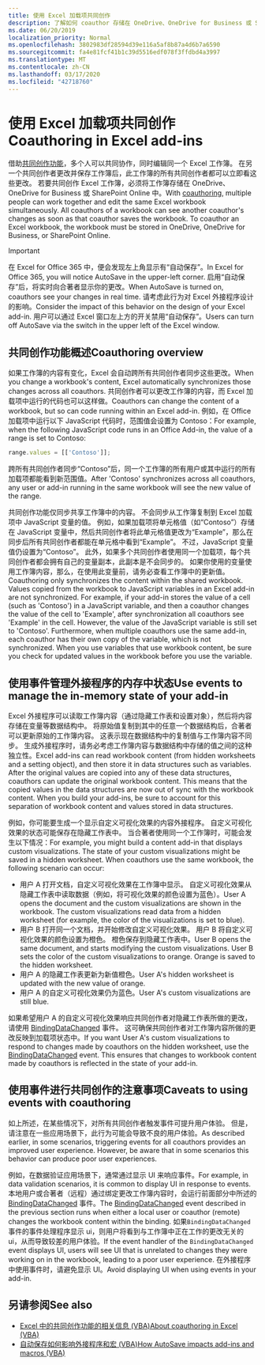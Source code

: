 ```yaml
---
title: 使用 Excel 加载项共同创作
description: 了解如何 coauthor 存储在 OneDrive、OneDrive for Business 或 SharePoint Online 中的 Excel 工作簿。
ms.date: 06/20/2019
localization_priority: Normal
ms.openlocfilehash: 3802983df28594d39e116a5af8b87a4d6b7a6590
ms.sourcegitcommit: fa4e81fcf41b1c39d5516edf078f3ffdbd4a3997
ms.translationtype: MT
ms.contentlocale: zh-CN
ms.lasthandoff: 03/17/2020
ms.locfileid: "42718760"
---
```

# <a name="coauthoring-in-excel-add-ins"></a><span data-ttu-id="b8684-103">使用 Excel 加载项共同创作</span><span class="sxs-lookup"><span data-stu-id="b8684-103">Coauthoring in Excel add-ins</span></span>  

<span data-ttu-id="b8684-p101">借助[共同创作功能](https://support.office.com/article/Collaborate-on-Excel-workbooks-at-the-same-time-with-co-authoring-7152aa8b-b791-414c-a3bb-3024e46fb104)，多个人可以共同协作，同时编辑同一个 Excel 工作簿。 在另一个共同创作者更改并保存工作簿后，此工作簿的所有共同创作者都可以立即看这些更改。 若要共同创作 Excel 工作簿，必须将工作簿存储在 OneDrive、OneDrive for Business 或 SharePoint Online 中。</span><span class="sxs-lookup"><span data-stu-id="b8684-p101">With [coauthoring](https://support.office.com/article/Collaborate-on-Excel-workbooks-at-the-same-time-with-co-authoring-7152aa8b-b791-414c-a3bb-3024e46fb104), multiple people can work together and edit the same Excel workbook simultaneously. All coauthors of a workbook can see another coauthor's changes as soon as that coauthor saves the workbook. To coauthor an Excel workbook, the workbook must be stored in OneDrive, OneDrive for Business, or SharePoint Online.</span></span>

> [!IMPORTANT]
> <span data-ttu-id="b8684-107">在 Excel for Office 365 中，便会发现左上角显示有“自动保存”。</span><span class="sxs-lookup"><span data-stu-id="b8684-107">In Excel for Office 365, you will notice AutoSave in the upper-left corner.</span></span> <span data-ttu-id="b8684-108">启用“自动保存”后，将实时向合著者显示你的更改。</span><span class="sxs-lookup"><span data-stu-id="b8684-108">When AutoSave is turned on, coauthors see your changes in real time.</span></span> <span data-ttu-id="b8684-109">请考虑此行为对 Excel 外接程序设计的影响。</span><span class="sxs-lookup"><span data-stu-id="b8684-109">Consider the impact of this behavior on the design of your Excel add-in.</span></span> <span data-ttu-id="b8684-110">用户可以通过 Excel 窗口左上方的开关禁用“自动保存”。</span><span class="sxs-lookup"><span data-stu-id="b8684-110">Users can turn off AutoSave via the switch in the upper left of the Excel window.</span></span>

## <a name="coauthoring-overview"></a><span data-ttu-id="b8684-111">共同创作功能概述</span><span class="sxs-lookup"><span data-stu-id="b8684-111">Coauthoring overview</span></span>

<span data-ttu-id="b8684-112">如果工作簿的内容有变化，Excel 会自动跨所有共同创作者同步这些更改。</span><span class="sxs-lookup"><span data-stu-id="b8684-112">When you change a workbook's content, Excel automatically synchronizes those changes across all coauthors.</span></span> <span data-ttu-id="b8684-113">共同创作者可以更改工作簿的内容，而 Excel 加载项中运行的代码也可以这样做。</span><span class="sxs-lookup"><span data-stu-id="b8684-113">Coauthors can change the content of a workbook, but so can code running within an Excel add-in.</span></span> <span data-ttu-id="b8684-114">例如，在 Office 加载项中运行以下 JavaScript 代码时，范围值会设置为 Contoso：</span><span class="sxs-lookup"><span data-stu-id="b8684-114">For example, when the following JavaScript code runs in an Office Add-in, the value of a range is set to Contoso:</span></span>

```js
range.values = [['Contoso']];
```
<span data-ttu-id="b8684-115">跨所有共同创作者同步“Contoso”后，同一个工作簿的所有用户或其中运行的所有加载项都能看到新范围值。</span><span class="sxs-lookup"><span data-stu-id="b8684-115">After 'Contoso' synchronizes across all coauthors, any user or add-in running in the same workbook will see the new value of the range.</span></span>

<span data-ttu-id="b8684-p104">共同创作功能仅同步共享工作簿中的内容。 不会同步从工作簿复制到 Excel 加载项中 JavaScript 变量的值。 例如，如果加载项将单元格值（如“Contoso”）存储在 JavaScript 变量中，然后共同创作者将此单元格值更改为“Example”，那么在同步后所有共同创作者都能在单元格中看到“Example”。 不过，JavaScript 变量值仍设置为“Contoso”。 此外，如果多个共同创作者使用同一个加载项，每个共同创作者都会拥有自己的变量副本，此副本是不会同步的。 如果你使用的变量使用工作簿内容，那么，在使用此变量前，请务必查看工作簿中的更新值。</span><span class="sxs-lookup"><span data-stu-id="b8684-p104">Coauthoring only synchronizes the content within the shared workbook. Values copied from the workbook to JavaScript variables in an Excel add-in are not synchronized. For example, if your add-in stores the value of a cell (such as 'Contoso') in a JavaScript variable, and then a coauthor changes the value of the cell to 'Example', after synchronization all coauthors see 'Example' in the cell. However, the value of the JavaScript variable is still set to 'Contoso'. Furthermore, when multiple coauthors use the same add-in, each coauthor has their own copy of the variable, which is not synchronized. When you use variables that use workbook content, be sure you check for updated values in the workbook before you use the variable.</span></span>

## <a name="use-events-to-manage-the-in-memory-state-of-your-add-in"></a><span data-ttu-id="b8684-122">使用事件管理外接程序的内存中状态</span><span class="sxs-lookup"><span data-stu-id="b8684-122">Use events to manage the in-memory state of your add-in</span></span>

<span data-ttu-id="b8684-p105">Excel 外接程序可以读取工作簿内容（通过隐藏工作表和设置对象），然后将内容存储在变量等数据结构中。 将原始值复制到其中的任意一个数据结构后，合著者可以更新原始的工作簿内容。 这表示现在数据结构中的复制值与工作簿内容不同步。 生成外接程序时，请务必考虑工作簿内容与数据结构中存储的值之间的这种独立性。</span><span class="sxs-lookup"><span data-stu-id="b8684-p105">Excel add-ins can read workbook content (from hidden worksheets and a setting object), and then store it in data structures such as variables. After the original values are copied into any of these data structures, coauthors can update the original workbook content. This means that the copied values in the data structures are now out of sync with the workbook content. When you build your add-ins, be sure to account for this separation of workbook content and values stored in data structures.</span></span>

<span data-ttu-id="b8684-p106">例如，你可能要生成一个显示自定义可视化效果的内容外接程序。 自定义可视化效果的状态可能保存在隐藏工作表中。 当合著者使用同一个工作簿时，可能会发生以下情况：</span><span class="sxs-lookup"><span data-stu-id="b8684-p106">For example, you might build a content add-in that displays custom visualizations. The state of your custom visualizations might be saved in a hidden worksheet. When coauthors use the same workbook, the following scenario can occur:</span></span>

- <span data-ttu-id="b8684-p107">用户 A 打开文档，自定义可视化效果在工作簿中显示。 自定义可视化效果从隐藏工作表中读取数据（例如，将可视化效果的颜色设置为蓝色）。</span><span class="sxs-lookup"><span data-stu-id="b8684-p107">User A opens the document and the custom visualizations are shown in the workbook. The custom visualizations read data from a hidden worksheet (for example, the color of the visualizations is set to blue).</span></span>
- <span data-ttu-id="b8684-p108">用户 B 打开同一个文档，并开始修改自定义可视化效果。 用户 B 将自定义可视化效果的颜色设置为橙色。 橙色保存到隐藏工作表中。</span><span class="sxs-lookup"><span data-stu-id="b8684-p108">User B opens the same document, and starts modifying the custom visualizations. User B sets the color of the custom visualizations to orange. Orange is saved to the hidden worksheet.</span></span>
- <span data-ttu-id="b8684-135">用户 A 的隐藏工作表更新为新值橙色。</span><span class="sxs-lookup"><span data-stu-id="b8684-135">User A's hidden worksheet is updated with the new value of orange.</span></span>
- <span data-ttu-id="b8684-136">用户 A 的自定义可视化效果仍为蓝色。</span><span class="sxs-lookup"><span data-stu-id="b8684-136">User A's custom visualizations are still blue.</span></span>

<span data-ttu-id="b8684-p109">如果希望用户 A 的自定义可视化效果响应共同创作者对隐藏工作表所做的更改，请使用 [BindingDataChanged](/javascript/api/office/office.bindingdatachangedeventargs) 事件。 这可确保共同创作者对工作簿内容所做的更改反映到加载项状态中。</span><span class="sxs-lookup"><span data-stu-id="b8684-p109">If you want User A's custom visualizations to respond to changes made by coauthors on the hidden worksheet, use the [BindingDataChanged](/javascript/api/office/office.bindingdatachangedeventargs) event. This ensures that changes to workbook content made by coauthors is reflected in the state of your add-in.</span></span>

## <a name="caveats-to-using-events-with-coauthoring"></a><span data-ttu-id="b8684-139">使用事件进行共同创作的注意事项</span><span class="sxs-lookup"><span data-stu-id="b8684-139">Caveats to using events with coauthoring</span></span>

<span data-ttu-id="b8684-p110">如上所述，在某些情况下，对所有共同创作者触发事件可提升用户体验。 但是，请注意在一些应用场景下，此行为可能会导致不良的用户体验。</span><span class="sxs-lookup"><span data-stu-id="b8684-p110">As described earlier, in some scenarios, triggering events for all coauthors provides an improved user experience. However, be aware that in some scenarios this behavior can produce poor user experiences.</span></span> 

<span data-ttu-id="b8684-142">例如，在数据验证应用场景下，通常通过显示 UI 来响应事件。</span><span class="sxs-lookup"><span data-stu-id="b8684-142">For example, in data validation scenarios, it is common to display UI in response to events.</span></span> <span data-ttu-id="b8684-143">本地用户或合著者（远程）通过绑定更改工作簿内容时，会运行前面部分中所述的 [BindingDataChanged](/javascript/api/office/office.bindingdatachangedeventargs) 事件。</span><span class="sxs-lookup"><span data-stu-id="b8684-143">The [BindingDataChanged](/javascript/api/office/office.bindingdatachangedeventargs) event described in the previous section runs when either a local user or coauthor (remote) changes the workbook content within the binding.</span></span> <span data-ttu-id="b8684-144">如果`BindingDataChanged`事件的事件处理程序显示 ui，则用户将看到与工作簿中正在工作的更改无关的 ui，从而导致较差的用户体验。</span><span class="sxs-lookup"><span data-stu-id="b8684-144">If the event handler of the `BindingDataChanged` event displays UI, users will see UI that is unrelated to changes they were working on in the workbook, leading to a poor user experience.</span></span> <span data-ttu-id="b8684-145">在外接程序中使用事件时，请避免显示 UI。</span><span class="sxs-lookup"><span data-stu-id="b8684-145">Avoid displaying UI when using events in your add-in.</span></span>

## <a name="see-also"></a><span data-ttu-id="b8684-146">另请参阅</span><span class="sxs-lookup"><span data-stu-id="b8684-146">See also</span></span>

- [<span data-ttu-id="b8684-147">Excel 中的共同创作功能的相关信息 (VBA)</span><span class="sxs-lookup"><span data-stu-id="b8684-147">About coauthoring in Excel (VBA)</span></span>](/office/vba/excel/concepts/about-coauthoring-in-excel)
- [<span data-ttu-id="b8684-148">自动保存如何影响外接程序和宏 (VBA)</span><span class="sxs-lookup"><span data-stu-id="b8684-148">How AutoSave impacts add-ins and macros (VBA)</span></span>](/office/vba/library-reference/concepts/how-autosave-impacts-addins-and-macros)
